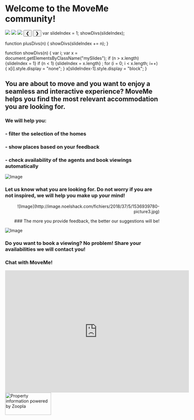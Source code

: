 # Welcome to the MoveMe community!

<img class="mySlides" src="img_snowtops.jpg">
<img class="mySlides" src="img_lights.jpg">
<img class="mySlides" src="img_mountains.jpg">
<button class="w3-button w3-display-left" onclick="plusDivs(-1)">&#10094;</button>
<button class="w3-button w3-display-right" onclick="plusDivs(+1)">&#10095;</button>
var slideIndex = 1;
showDivs(slideIndex);

function plusDivs(n) {
    showDivs(slideIndex += n);
}

function showDivs(n) {
    var i;
    var x = document.getElementsByClassName("mySlides");
    if (n > x.length) {slideIndex = 1} 
    if (n < 1) {slideIndex = x.length} ;
    for (i = 0; i < x.length; i++) {
        x[i].style.display = "none"; 
    }
    x[slideIndex-1].style.display = "block"; 
}



## You are about to move and you want to enjoy a seamless and interactive experience? MoveMe helps you find the most relevant accommodation you are looking for. 

### We will help you:

### -	filter the selection of the homes
### -	show places based on your feedback
### -	check availability of the agents and book viewings automatically
 

![Image](http://image.noelshack.com/fichiers/2018/37/5/1536940156-picture1-1.jpg) 

### Let us know what you are looking for. Do not worry if you are not inspired, we will help you make up your mind! 

<p align="right">![Image](http://image.noelshack.com/fichiers/2018/37/5/1536939780-picture3.jpg)</p>

<p align="right">### The more you provide feedback, the better our suggestions will be!</p>

![Image](http://image.noelshack.com/fichiers/2018/37/5/1536939780-picture2.jpg) 

### Do you want to book a viewing?  No problem! Share your availabilities we will contact you!

### Chat with MoveMe!

<!-- Start of BotEngine (www.botengine.ai) code -->
<script type="text/javascript">
    window.__be = window.__be || {};
    window.__be.id = "5b9c0296ec4c0f00076a0e62";
    (function() {
        var be = document.createElement('script'); be.type = 'text/javascript'; be.async = true;
        be.src = ('https:' == document.location.protocol ? 'https://' : 'http://') + 'cdn.botengine.ai/widget/plugin.js';
        var s = document.getElementsByTagName('script')[0]; s.parentNode.insertBefore(be, s);
    })();
</script>
<!-- End of BotEngine code -->

<iframe src="https://calendar.google.com/calendar/embed?title=My%20viewing%20calendar&amp;height=600&amp;wkst=1&amp;bgcolor=%2300cccc&amp;src=nn.buisson%40gmail.com&amp;color=%231B887A&amp;ctz=Europe%2FLondon" style="border-width:0" width="600" height="400" frameborder="0" scrolling="no"></iframe>


<img src="https://www.zoopla.co.uk/static/images/mashery/powered-by-zoopla-150x73.png" width="150" height="73" title="Property information powered by Zoopla" alt="Property information powered by Zoopla" border="0"> 

